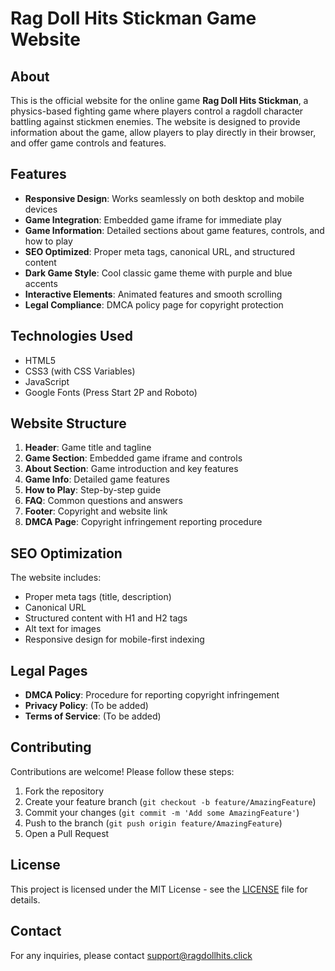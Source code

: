 # Rag Doll Hits Stickman Game Website

## About

This is the official website for the online game **Rag Doll Hits Stickman**, a physics-based fighting game where players control a ragdoll character battling against stickmen enemies. The website is designed to provide information about the game, allow players to play directly in their browser, and offer game controls and features.

## Features

- **Responsive Design**: Works seamlessly on both desktop and mobile devices
- **Game Integration**: Embedded game iframe for immediate play
- **Game Information**: Detailed sections about game features, controls, and how to play
- **SEO Optimized**: Proper meta tags, canonical URL, and structured content
- **Dark Game Style**: Cool classic game theme with purple and blue accents
- **Interactive Elements**: Animated features and smooth scrolling
- **Legal Compliance**: DMCA policy page for copyright protection

## Technologies Used

- HTML5
- CSS3 (with CSS Variables)
- JavaScript
- Google Fonts (Press Start 2P and Roboto)

## Website Structure

1. **Header**: Game title and tagline
2. **Game Section**: Embedded game iframe and controls
3. **About Section**: Game introduction and key features
4. **Game Info**: Detailed game features
5. **How to Play**: Step-by-step guide
6. **FAQ**: Common questions and answers
7. **Footer**: Copyright and website link
8. **DMCA Page**: Copyright infringement reporting procedure

## SEO Optimization

The website includes:
- Proper meta tags (title, description)
- Canonical URL
- Structured content with H1 and H2 tags
- Alt text for images
- Responsive design for mobile-first indexing

## Legal Pages

- **DMCA Policy**: Procedure for reporting copyright infringement
- **Privacy Policy**: (To be added)
- **Terms of Service**: (To be added)

## Contributing

Contributions are welcome! Please follow these steps:

1. Fork the repository
2. Create your feature branch (`git checkout -b feature/AmazingFeature`)
3. Commit your changes (`git commit -m 'Add some AmazingFeature'`)
4. Push to the branch (`git push origin feature/AmazingFeature`)
5. Open a Pull Request

## License

This project is licensed under the MIT License - see the [LICENSE](LICENSE) file for details.

## Contact

For any inquiries, please contact support@ragdollhits.click